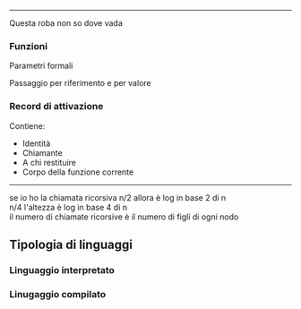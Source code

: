 
--- 

Questa roba non so dove vada 

### Funzioni

Parametri formali

Passaggio per riferimento e per valore

### Record di attivazione

Contiene: 

- Identità
- Chiamante 
- A chi restituire
- Corpo della funzione corrente

---


se io ho la chiamata ricorsiva n/2 allora è log in base 2 di n  
n/4 l'altezza è log in base 4 di n  
il numero di chiamate ricorsive è il numero di figli di ogni nodo  



## Tipologia di linguaggi
### Linguaggio interpretato
### Linugaggio compilato
